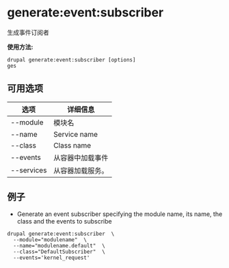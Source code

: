 # generate:event:subscriber
生成事件订阅者

**使用方法:**
```
drupal generate:event:subscriber [options]
ges
```

## 可用选项
选项 | 详细信息
-------|-------------
--module | 模块名
--name | Service name
--class | Class name
--events | 从容器中加载事件
--services | 从容器加载服务。

## 例子
* Generate an event subscriber specifying the module name, its name, the class and the events to subscribe
```
drupal generate:event:subscriber  \
  --module="modulename"  \
  --name="modulename.default"  \
  --class="DefaultSubscriber"  \
  --events='kernel_request'
```
